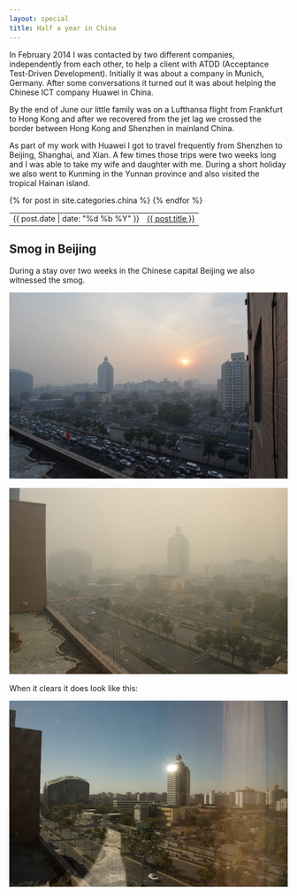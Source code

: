 ```yaml
---
layout: special
title: Half a year in China
---
```

In February 2014 I was contacted by two different companies, independently from each other, to help a client with ATDD (Acceptance Test-Driven Development). Initially it was about a company in Munich, Germany. After some conversations it turned out it was about helping the Chinese ICT company Huawei in China.

By the end of June our little family was on a Lufthansa flight from Frankfurt to Hong Kong and after we recovered from the jet lag we crossed the border between Hong Kong and Shenzhen in mainland China.

As part of my work with Huawei I got to travel frequently from Shenzhen to Beijing, Shanghai, and Xian. A few times those trips were two weeks long and I was able to take my wife and daughter with me. During a short holiday we also went to Kunming in the Yunnan province and also visited the tropical Hainan island.

<table>
{% for post in site.categories.china %}
<tr>
	<td>{{ post.date | date: "%d %b %Y" }}</td>
	<td><a href="{{ post.url }}">{{ post.title }}</a></td>
</tr>
{% endfor %}
</table>

## Smog in Beijing
During a stay over two weeks in the Chinese capital Beijing we also witnessed the smog.

![DSC 2578](img/posts/2014-12-29/DSC_2578.jpg)

![DSC 2582](img/posts/2014-12-29/DSC_2582.jpg)

When it clears it does look like this:

![DSC 2583](img/posts/2014-12-29/DSC_2583.jpg)